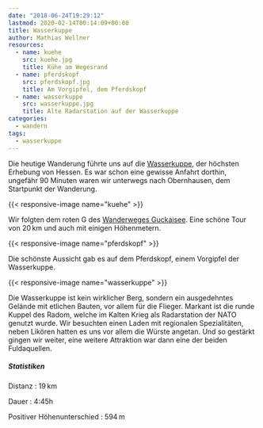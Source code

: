 ```yaml
---
date: "2018-06-24T19:29:12"
lastmod: 2020-02-14T00:14:09+00:00
title: Wasserkuppe
author: Mathias Wellner
resources:
  - name: kuehe
    src: kuehe.jpg
    title: Kühe am Wegesrand
  - name: pferdskopf
    src: pferdskopf.jpg
    title: Am Vorgipfel, dem Pferdskopf
  - name: wasserkuppe
    src: wasserkuppe.jpg
    title: Alte Radarstation auf der Wasserkuppe
categories:
  - wandern
tags:
  - wasserkuppe
---
```

Die heutige Wanderung führte uns auf die [Wasserkuppe](https://de.wikipedia.org/wiki/Wasserkuppe), der höchsten Erhebung von Hessen. Es war schon eine gewisse Anfahrt dorthin, ungefähr 90 Minuten waren wir unterwegs nach Obernhausen, dem Startpunkt der Wanderung. 

<!--more-->

{{< responsive-image name="kuehe" >}}

Wir folgten dem roten G des [Wanderweges Guckaisee](https://www.ich-geh-wandern.de/extratour-guckaisee-wasserkuppe-rh%C3%B6n). Eine schöne Tour von 20&thinsp;km und auch mit einigen Höhenmetern. 

{{< responsive-image name="pferdskopf" >}}

Die schönste Aussicht gab es auf dem Pferdskopf, einem Vorgipfel der Wasserkuppe. 

{{< responsive-image name="wasserkuppe" >}}

Die Wasserkuppe ist kein wirklicher Berg, sondern ein ausgedehntes Gelände mit etlichen Bauten, vor allem für die Flieger. Markant ist die runde Kuppel des Radom, welche im Kalten Krieg als Radarstation der NATO genutzt wurde. Wir besuchten einen Laden mit regionalen Spezialitäten, neben Likören hatten es uns vor allem die Würste angetan. Und so gestärkt gingen wir weiter, eine weitere Attraktion war dann eine der beiden Fuldaquellen. 

##### Statistiken

Distanz
: 19&thinsp;km

Dauer
: 4:45h

Positiver Höhenunterschied
: 594&thinsp;m